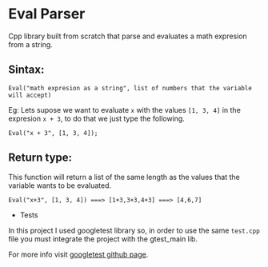 # Eval Parser

Cpp library built from scratch that parse and evaluates a math expresion from a string.

## Sintax:

    Eval("math expresion as a string", list of numbers that the variable will accept)

Eg: Lets supose we want to evaluate `x` with the values `[1, 3, 4]` in the expresion `x + 3`, to do that we just
type the following.

    Eval("x + 3", [1, 3, 4]);

## Return type:

This function will return a list of the same length as the values that the variable wants to be
evaluated.

    Eval("x+3", [1, 3, 4]) ===> [1+3,3+3,4+3] ===> [4,6,7]

- Tests

In this project I used googletest library so, in order to use the same `test.cpp` file
you must integrate the project with the gtest_main lib.

For more info visit [googletest github page](https://github.com/google/googletest).
